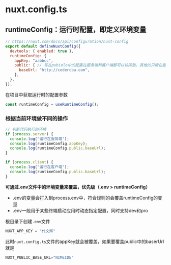 # nuxt.config.ts

## runtimeConfig：运行时配置，即定义环境变量

```js
// https://nuxt.com/docs/api/configuration/nuxt-config
export default defineNuxtConfig({
  devtools: { enabled: true },
  runtimeConfig: {
    appKey: "aabbcc",
    public: { // 写在pubiole中的配置在服务端和客户端都可以访问到，其他的只能在服务端进行访问，如：appKey
      baseUrl: "http://codercba.com",
    },
  },
});

```

在项目中获取运行时的配置参数

```js
const runtimeConfig = useRuntimeConfig();
```



### 根据当前环境做不同的操作

```js
// 判断代码执行的环境
if (process.server) {
  console.log("运行在服务端");
  console.log(runtimeConfig.appKey);
  console.log(runtimeConfig.public.baseUrl);
}

if (process.client) {
  console.log("运行在客户端");
  console.log(runtimeConfig.public.baseUrl);
}
```





**可通过.env文件中的环境变量来覆盖，优先级（.env > runtimeConfig）**

- .env的变量会打入到process.env中，符合规则的会覆盖runtimeConfig的变量
- .env一般用于某些终端启动应用时动态指定配置，同时支持dev和pro 

根目录下创建`.env`文件

```js
NUXT_APP_KEY = "代文辉"
```

此时`nuxt.config.ts`文件的appKey就会被覆盖，如果要覆盖public中的baserUrl就是

```js
NUXT_PUBLIC_BASE_URL="NIMEIDE"
```

